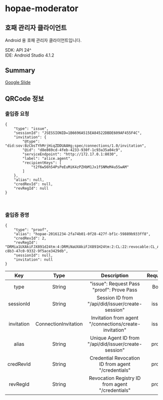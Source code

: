 # hopae-moderator
## 호패 관리자 클라이언트

Android 용 호패 관리자 클라이언트입니다.<br/>

SDK: API 24^<br/>
IDE: Android Studio 4.1.2<br/>

## Summary
[Google Slide](https://docs.google.com/presentation/d/15ONSqXMXpYghQoSaz3wQkiBBw3FHc1qoB5S0_q1e9cw/edit?usp=sharing)
<br/>

## QRCode 정보
### 출입증 요청
```
{
    "type": "issue",
    "sessionId": "JSESSIONID=1B6696A515EA84522DBDE609AF455F4C",
    "invitation": {
        "@type": "did:sov:BzCbsTYhMrjHiqZDDUAAHg;spec/connections/1.0/invitation",
        "@id": "d8e869cd-4feb-4233-930f-1c93a35a04c9",
        "serviceEndpoint": "http://172.17.0.1:8030",
        "label": "alice.agent",
        "recipientKeys": [
            "t2f6w56h54PsPeEuMiK4zPZHbM1Jx1fSNMeM4u5SwAM"
        ]
    },
    "alias": null,
    "credRevId": null,
    "revRegId": null
}
```
<br/>

### 출입증 증명
```
{
    "type": "proof",
    "alias": "hopae-20161234-2fa74b01-0f28-427f-bf1c-59889b933ff8",
    "credRevId": 2,
    "revRegId": "DRMia1UXAkiFJX891d24tm:4:DRMiNaUXAkiFJX891H24tm:2:CL:22:revocable:CL_ACCUM:c1466c7a-c8b3-47c0-9332-9f5ace3429db",
    "sessionId": null,
    "invitation": null
}
```

|    Key     |         Type         |                      Description                       | Required |
| :--------: | :------------------: | :----------------------------------------------------: | :------: |
|    type    |        String        |     "issue": Request Pass<br/>"proof": Prove Pass      |   Both   |
| sessionId  |        String        |    Session ID from "/api/did/issuer/create-session"    |  issue   |
| invitation | ConnectionInvitation | Invitation from agent "/connections/create-invitation" |  issue   |
|   alias    |        String        | Unique Agent ID from "/api/did/issuer/create-session"  |  proof   |
| credRevId  |        String        |   Credential Revocation ID from agent "/credentials"   |  proof   |
|  revRegId  |        String        |    Revocation Registry ID from agent "/credentials"    |  proof   |
